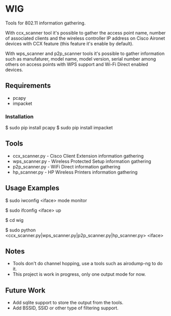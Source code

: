 # WIG
Tools for 802.11 information gathering.

With ccx_scanner tool it's possible to gather the access point name, number of associated clients and the wireless controller IP address on Cisco Aironet devices with CCX feature (this feature it's enable by default).

With wps_scanner and p2p_scanner tools it's possible to gather information such as manufaturer, model name, model version, serial number among others on access points with WPS support and Wi-Fi Direct enabled devices.

## Requirements

 - pcapy
 - impacket

### Installation

$ sudo pip install pcapy
$ sudo pip install impacket

## Tools

 - ccx_scanner.py - Cisco Client Extension information gathering
 - wps_scanner.py - Wireless Protected Setup information gathering
 - p2p_scanner.py - WiFi Direct information gathering
 - hp_scanner.py - HP Wireless Printers information gathering

## Usage Examples

$ sudo iwconfig \<iface\> mode monitor

$ sudo ifconfig \<iface\> up

$ cd wig

$ sudo python \<ccx_scanner.py|wps_scanner.py|p2p_scanner.py|hp_scanner.py\> \<iface\>

## Notes

 - Tools don't do channel hopping, use a tools such as airodump-ng to do it.
 - This project is work in progress, only one output mode for now.

## Future Work

 - Add sqlite support to store the output from the tools.
 - Add BSSID, SSID or other type of filtering support.
